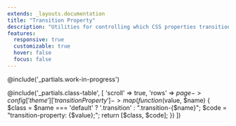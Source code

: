 ```yaml
---
extends: _layouts.documentation
title: "Transition Property"
description: "Utilities for controlling which CSS properties transition."
features:
  responsive: true
  customizable: true
  hover: false
  focus: false
---
```


@include('_partials.work-in-progress')

@include('_partials.class-table', [
  'scroll' => true,
  'rows' => $page->config['theme']['transitionProperty']->map(function ($value, $name) {
    $class = $name === 'default' ? '.transition' : ".transition-{$name}";
    $code = "transition-property: {$value};";
    return [$class, $code];
  })
])
